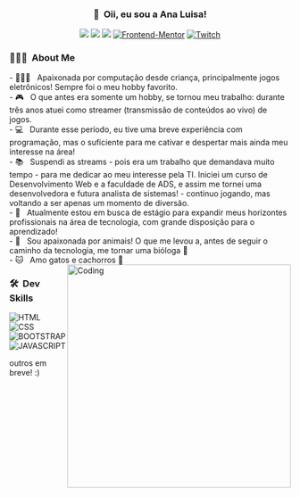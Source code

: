 <h3 align="center">👋 &nbsp;Oii, eu sou a Ana Luisa! </h3>
<p align="center">
<a href="https://www.instagram.com/analufav"><img src="https://img.shields.io/badge/Instagram-E4405F?style=for-the-badge&logo=instagram&logoColor=white"/></a>
<a href="https://www.linkedin.com/in/analuisafav"><img src="https://img.shields.io/badge/LinkedIn-0077B5?style=for-the-badge&logo=linkedin&logoColor=white"/></a>
<a href="mailto:analuisafav@gmail.com"><img src="https://img.shields.io/badge/gmail-D14836?style=for-the-badge&logo=gmail&logoColor=white"/></a>
<a href="https://www.frontendmentor.io/profile/AnaLuisaFav" target="_blank"><img src="https://img.shields.io/badge/FEM%20Profile-f8f9f8?style=for-the-badge&logo=Frontend-Mentor&logoColor=black" alt="Frontend-Mentor"></a>
<a href="https://www.twitch.tv/annielugames" target="_blank"><img src="https://img.shields.io/badge/Twitch-6441a5?style=for-the-badge&logo=twitch&logoColor=white" alt="Twitch"></a>

</p>

<h3> 👩🏻‍💻 &nbsp;About Me </h3>
- 👩🏻‍💻 &nbsp; Apaixonada por computação desde criança, principalmente jogos eletrônicos! Sempre foi o meu hobby favorito.<br> 
- 🎮 &nbsp; O que antes era somente um hobby, se tornou meu trabalho: durante três anos atuei como streamer (transmissão de conteúdos ao vivo) de jogos. <br>
- 💻 &nbsp; Durante esse período, eu tive uma breve experiência com programação, mas o suficiente para me cativar e despertar mais ainda meu interesse na área! <br>
- 📚 &nbsp; Suspendi as streams - pois era um trabalho que demandava muito tempo - para me dedicar ao meu interesse pela TI. Iniciei um curso de Desenvolvimento Web e a faculdade de ADS, e assim me tornei uma desenvolvedora e futura analista de sistemas! - continuo jogando, mas voltando a ser apenas um momento de diversão. <br>
- 🎯 &nbsp; Atualmente estou em busca de estágio para expandir meus horizontes profissionais na área de tecnologia, com grande disposição para o aprendizado! <br>
- 🦋 &nbsp; Sou apaixonada por animais! O que me levou a, antes de seguir o caminho da tecnologia, me tornar uma bióloga 💚<br>
- 🐱 &nbsp; Amo gatos e cachorros 🐶 

<img align="right" alt="Coding" width="400" src="https://i.pinimg.com/originals/e7/26/c7/e726c74ac081eed50feee1433d12c998.gif" />

<h3> 🛠 &nbsp;Dev Skills</h3>

![HTML](https://img.shields.io/badge/HTML-239120?style=for-the-badge&logo=html5&logoColor=white)
![CSS](https://img.shields.io/badge/CSS-3498DB?&style=for-the-badge&logo=css3&logoColor=white)
![BOOTSTRAP](https://img.shields.io/badge/Bootstrap-563D7C?style=for-the-badge&logo=bootstrap&logoColor=white)
![JAVASCRIPT](https://img.shields.io/badge/JavaScript-F7DF1E?style=for-the-badge&logo=javascript&logoColor=black)

outros em breve! :)
